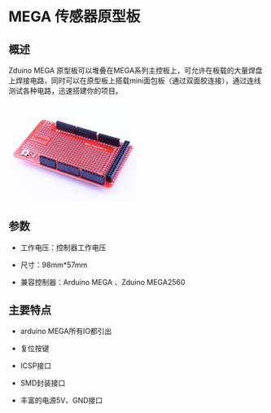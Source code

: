 # MEGA 传感器原型板

## 概述

Zduino MEGA 原型板可以堆叠在MEGA系列主控板上，可允许在板载的大量焊盘上焊接电路，同时可以在原型板上搭载mini面包板（通过双面胶连接），通过连线测试各种电路，迅速搭建你的项目。

<img src="../img/OJZT40/01.jpg" width=50% />

## 参数

+ 工作电压：控制器工作电压

+ 尺寸：98mm*57mm

+ 兼容控制器：Arduino MEGA 、Zduino MEGA2560

## 主要特点

+ arduino MEGA所有IO都引出

+ 复位按键

+ ICSP接口

+ SMD封装接口

+ 丰富的电源5V、GND接口
